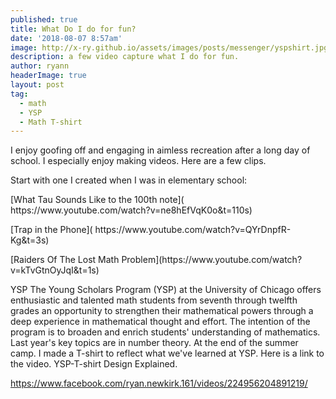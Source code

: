 ```yaml
---
published: true
title: What Do I do for fun? 
date: '2018-08-07 8:57am'
image: http://x-ry.github.io/assets/images/posts/messenger/yspshirt.jpg
description: a few video capture what I do for fun. 
author: ryann	
headerImage: true
layout: post
tag:
  - math
  - YSP
  - Math T-shirt
---
```


I enjoy goofing off and engaging in aimless recreation after a long day of school. I especially enjoy making videos. Here are a few clips. 

Start with one I created when I was in elementary school: 
<p align="left">[What Tau Sounds Like to the 100th note]( https://www.youtube.com/watch?v=ne8hEfVqK0o&t=110s)</p>
<p align="left">[Trap in the Phone]( https://www.youtube.com/watch?v=QYrDnpfR-Kg&t=3s)</p>
<p align="left">[Raiders Of The Lost Math Problem](https://www.youtube.com/watch?v=kTvGtnOyJqI&t=1s)</p>







<span class="drop-cap">YSP</span> The Young Scholars Program (YSP) at the University of Chicago offers enthusiastic and talented math students from seventh through twelfth grades an opportunity to strengthen their mathematical powers through a deep experience in mathematical thought and effort. The intention of the program is to broaden and enrich students' understanding of mathematics. Last year's key topics are in number theory. At the end of the summer camp. I made a T-shirt to reflect what we've learned at YSP. Here is a link to the video. YSP-T-shirt Design Explained. 

https://www.facebook.com/ryan.newkirk.161/videos/224956204891219/





